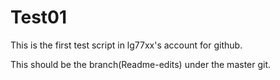 # Test01
This is the first test script in lg77xx's account for github.

This should be the branch(Readme-edits) under the master git.
